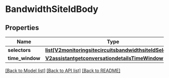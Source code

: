 # BandwidthSiteIdBody

## Properties
Name | Type | Description | Notes
------------ | ------------- | ------------- | -------------
**selectors** | [**list[V2monitoringsitecircuitsbandwidthsiteIdSelectors]**](V2monitoringsitecircuitsbandwidthsiteIdSelectors.md) |  | [optional] 
**time_window** | [**V2assistantgetconversationdetailsTimeWindow**](V2assistantgetconversationdetailsTimeWindow.md) |  | [optional] 

[[Back to Model list]](../README.md#documentation-for-models) [[Back to API list]](../README.md#documentation-for-api-endpoints) [[Back to README]](../README.md)

